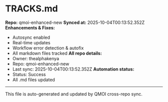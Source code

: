 # TRACKS.md

**Repo:** qmoi-enhanced-new
**Synced at:** 2025-10-04T00:13:52.352Z
**Enhancements & Fixes:**
- Autosync enabled
- Real-time updates
- Workflow error detection & autofix
- All markdown files tracked
**All repo details:**
- Owner: thealphakenya
- Repo: qmoi-enhanced-new
- Last sync: 2025-10-04T00:13:52.352Z
**Automation status:**
- Status: Success
- All .md files updated
---
This file is auto-generated and updated by QMOI cross-repo sync.
